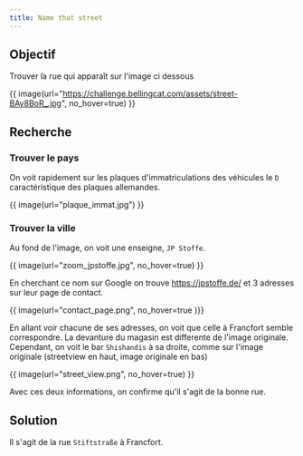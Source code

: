 ```yaml
---
title: Name that street
---
```


## Objectif
Trouver la rue qui apparaît sur l'image ci dessous

{{ image(url="https://challenge.bellingcat.com/assets/street-BAy8BoR_.jpg", no_hover=true) }}

## Recherche
### Trouver le pays
On voit rapidement sur les plaques d'immatriculations des véhicules le `D` caractéristique des plaques allemandes.

{{ image(url="plaque_immat.jpg") }}

### Trouver la ville
Au fond de l'image, on voit une enseigne, `JP Stoffe`.

{{ image(url="zoom_jpstoffe.jpg", no_hover=true) }}

En cherchant ce nom sur Google on trouve https://jpstoffe.de/ et 3 adresses sur leur page de contact.

{{ image(url="contact_page.png", no_hover=true )}}

En allant voir chacune de ses adresses, on voit que celle à Francfort semble correspondre. La devanture du magasin est differente de l'image originale. Cependant, on voit le bar `Shishandis` à sa droite, comme sur l'image originale (streetview en haut, image originale en bas) 

{{ image(url="street_view.png", no_hover=true) }}

Avec ces deux informations, on confirme qu'il s'agit de la bonne rue.


## Solution

Il s'agit de la rue `Stiftstraße` à Francfort.